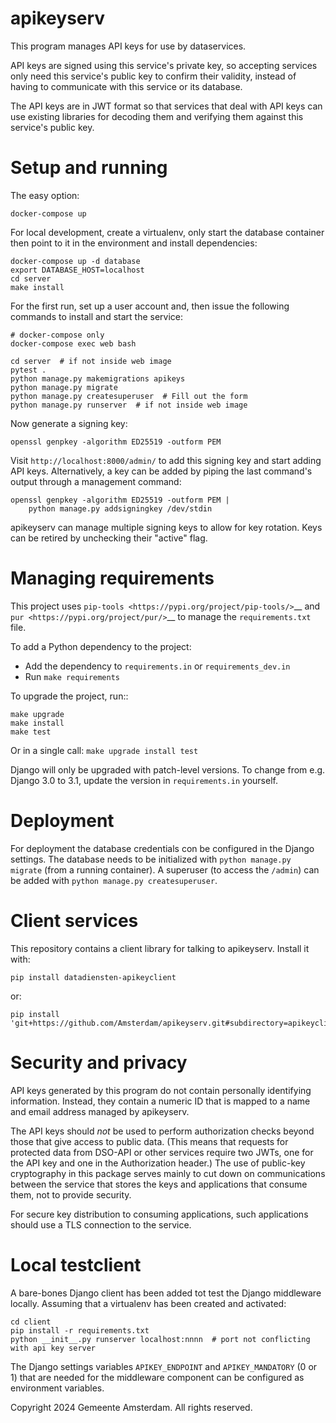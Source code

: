 apikeyserv
==========

This program manages API keys for use by dataservices.

API keys are signed using this service's private key, so accepting services
only need this service's public key to confirm their validity, instead of
having to communicate with this service or its database.

The API keys are in JWT format so that services that deal with API keys can
use existing libraries for decoding them and verifying them against this
service's public key.


Setup and running
=================

The easy option:

    docker-compose up

For local development, create a virtualenv, only start the database container
then point to it in the environment and install dependencies:

    docker-compose up -d database
    export DATABASE_HOST=localhost
    cd server
    make install

For the first run, set up a user account and,
then issue the following commands to install and start the service:

    # docker-compose only
    docker-compose exec web bash

    cd server  # if not inside web image
    pytest .
    python manage.py makemigrations apikeys
    python manage.py migrate
    python manage.py createsuperuser  # Fill out the form
    python manage.py runserver  # if not inside web image

Now generate a signing key:

    openssl genpkey -algorithm ED25519 -outform PEM

Visit `http://localhost:8000/admin/` to add this signing key and start
adding API keys. Alternatively, a key can be added by piping the last command's
output through a management command:

    openssl genpkey -algorithm ED25519 -outform PEM |
        python manage.py addsigningkey /dev/stdin

apikeyserv can manage multiple signing keys to allow for key rotation.
Keys can be retired by unchecking their "active" flag.

Managing requirements
=========================

This project uses `pip-tools <https://pypi.org/project/pip-tools/>`__
and `pur <https://pypi.org/project/pur/>`__ to manage the
``requirements.txt`` file.

To add a Python dependency to the project:

-  Add the dependency to ``requirements.in`` or ``requirements_dev.in``
-  Run ``make requirements``

To upgrade the project, run::

    make upgrade
    make install
    make test

Or in a single call: ``make upgrade install test``

Django will only be upgraded with patch-level versions.
To change from e.g. Django 3.0 to 3.1, update the version in ``requirements.in`` yourself.


Deployment
==========

For deployment the database credentials con be configured in the Django settings.
The database needs to be initialized with `python manage.py migrate` (from a running container).
A superuser (to access the `/admin`) can be added with `python manage.py createsuperuser`.

Client services
===============

This repository contains a client library for talking to apikeyserv.
Install it with:

    pip install datadiensten-apikeyclient

or:

    pip install 'git+https://github.com/Amsterdam/apikeyserv.git#subdirectory=apikeyclient'


Security and privacy
====================

API keys generated by this program do not contain personally identifying
information. Instead, they contain a numeric ID that is mapped to a name and
email address managed by apikeyserv.

The API keys should *not* be used to perform authorization checks
beyond those that give access to public data. (This means that requests
for protected data from DSO-API or other services require two JWTs, one for
the API key and one in the Authorization header.)
The use of public-key cryptography in this package serves mainly
to cut down on communications between the service that stores the keys
and applications that consume them, not to provide security.

For secure key distribution to consuming applications,
such applications should use a TLS connection to the service.

Local testclient
================

A bare-bones Django client has been added tot test the Django middleware
locally. Assuming that a virtualenv has been created and activated:

    cd client
    pip install -r requirements.txt
    python __init__.py runserver localhost:nnnn  # port not conflicting with api key server

The Django settings variables `APIKEY_ENDPOINT` and `APIKEY_MANDATORY` (0 or 1)
that are needed for the middleware component can be configured as environment variables.


Copyright 2024 Gemeente Amsterdam. All rights reserved.
